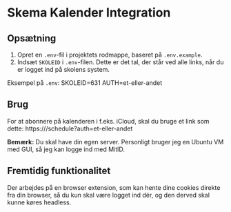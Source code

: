 # Skema Kalender Integration

## Opsætning

1. Opret en `.env`-fil i projektets rodmappe, baseret på `.env.example`.
2. Indsæt `SKOLEID` i `.env`-filen. Dette er det tal, der står ved alle links, når du er logget ind på skolens system.

Eksempel på `.env`:
SKOLEID=631
AUTH=et-eller-andet

## Brug

For at abonnere på kalenderen i f.eks. iCloud, skal du bruge et link som dette:
https://<din-server-ip>/schedule?auth=et-eller-andet

**Bemærk:** Du skal have din egen server. Personligt bruger jeg en Ubuntu VM med GUI, så jeg kan logge ind med MitID.

## Fremtidig funktionalitet

Der arbejdes på en browser extension, som kan hente dine cookies direkte fra din browser, så du kun skal være logget ind dér, og den derved skal kunne køres headless.